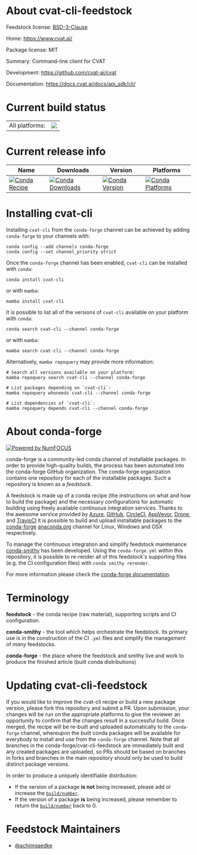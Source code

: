 About cvat-cli-feedstock
========================

Feedstock license: [BSD-3-Clause](https://github.com/conda-forge/cvat-cli-feedstock/blob/main/LICENSE.txt)

Home: https://www.cvat.ai/

Package license: MIT

Summary: Command-line client for CVAT

Development: https://github.com/cvat-ai/cvat

Documentation: https://docs.cvat.ai/docs/api_sdk/cli/

Current build status
====================


<table><tr><td>All platforms:</td>
    <td>
      <a href="https://dev.azure.com/conda-forge/feedstock-builds/_build/latest?definitionId=24603&branchName=main">
        <img src="https://dev.azure.com/conda-forge/feedstock-builds/_apis/build/status/cvat-cli-feedstock?branchName=main">
      </a>
    </td>
  </tr>
</table>

Current release info
====================

| Name | Downloads | Version | Platforms |
| --- | --- | --- | --- |
| [![Conda Recipe](https://img.shields.io/badge/recipe-cvat--cli-green.svg)](https://anaconda.org/conda-forge/cvat-cli) | [![Conda Downloads](https://img.shields.io/conda/dn/conda-forge/cvat-cli.svg)](https://anaconda.org/conda-forge/cvat-cli) | [![Conda Version](https://img.shields.io/conda/vn/conda-forge/cvat-cli.svg)](https://anaconda.org/conda-forge/cvat-cli) | [![Conda Platforms](https://img.shields.io/conda/pn/conda-forge/cvat-cli.svg)](https://anaconda.org/conda-forge/cvat-cli) |

Installing cvat-cli
===================

Installing `cvat-cli` from the `conda-forge` channel can be achieved by adding `conda-forge` to your channels with:

```
conda config --add channels conda-forge
conda config --set channel_priority strict
```

Once the `conda-forge` channel has been enabled, `cvat-cli` can be installed with `conda`:

```
conda install cvat-cli
```

or with `mamba`:

```
mamba install cvat-cli
```

It is possible to list all of the versions of `cvat-cli` available on your platform with `conda`:

```
conda search cvat-cli --channel conda-forge
```

or with `mamba`:

```
mamba search cvat-cli --channel conda-forge
```

Alternatively, `mamba repoquery` may provide more information:

```
# Search all versions available on your platform:
mamba repoquery search cvat-cli --channel conda-forge

# List packages depending on `cvat-cli`:
mamba repoquery whoneeds cvat-cli --channel conda-forge

# List dependencies of `cvat-cli`:
mamba repoquery depends cvat-cli --channel conda-forge
```


About conda-forge
=================

[![Powered by
NumFOCUS](https://img.shields.io/badge/powered%20by-NumFOCUS-orange.svg?style=flat&colorA=E1523D&colorB=007D8A)](https://numfocus.org)

conda-forge is a community-led conda channel of installable packages.
In order to provide high-quality builds, the process has been automated into the
conda-forge GitHub organization. The conda-forge organization contains one repository
for each of the installable packages. Such a repository is known as a *feedstock*.

A feedstock is made up of a conda recipe (the instructions on what and how to build
the package) and the necessary configurations for automatic building using freely
available continuous integration services. Thanks to the awesome service provided by
[Azure](https://azure.microsoft.com/en-us/services/devops/), [GitHub](https://github.com/),
[CircleCI](https://circleci.com/), [AppVeyor](https://www.appveyor.com/),
[Drone](https://cloud.drone.io/welcome), and [TravisCI](https://travis-ci.com/)
it is possible to build and upload installable packages to the
[conda-forge](https://anaconda.org/conda-forge) [anaconda.org](https://anaconda.org/)
channel for Linux, Windows and OSX respectively.

To manage the continuous integration and simplify feedstock maintenance
[conda-smithy](https://github.com/conda-forge/conda-smithy) has been developed.
Using the ``conda-forge.yml`` within this repository, it is possible to re-render all of
this feedstock's supporting files (e.g. the CI configuration files) with ``conda smithy rerender``.

For more information please check the [conda-forge documentation](https://conda-forge.org/docs/).

Terminology
===========

**feedstock** - the conda recipe (raw material), supporting scripts and CI configuration.

**conda-smithy** - the tool which helps orchestrate the feedstock.
                   Its primary use is in the construction of the CI ``.yml`` files
                   and simplify the management of *many* feedstocks.

**conda-forge** - the place where the feedstock and smithy live and work to
                  produce the finished article (built conda distributions)


Updating cvat-cli-feedstock
===========================

If you would like to improve the cvat-cli recipe or build a new
package version, please fork this repository and submit a PR. Upon submission,
your changes will be run on the appropriate platforms to give the reviewer an
opportunity to confirm that the changes result in a successful build. Once
merged, the recipe will be re-built and uploaded automatically to the
`conda-forge` channel, whereupon the built conda packages will be available for
everybody to install and use from the `conda-forge` channel.
Note that all branches in the conda-forge/cvat-cli-feedstock are
immediately built and any created packages are uploaded, so PRs should be based
on branches in forks and branches in the main repository should only be used to
build distinct package versions.

In order to produce a uniquely identifiable distribution:
 * If the version of a package **is not** being increased, please add or increase
   the [``build/number``](https://docs.conda.io/projects/conda-build/en/latest/resources/define-metadata.html#build-number-and-string).
 * If the version of a package **is** being increased, please remember to return
   the [``build/number``](https://docs.conda.io/projects/conda-build/en/latest/resources/define-metadata.html#build-number-and-string)
   back to 0.

Feedstock Maintainers
=====================

* [@achimgaedke](https://github.com/achimgaedke/)


